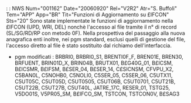  :  : NWS Num="001162" Date="20060920" Rel="V2R2" Atr="S. Buffoli" Tem="APP" App="BR" Tit="Funzioni di Aggiornamento su £IFCON" Sts="20"
Sono state implementate le funzioni di aggiornamento nella £IFCON (UPD, WRI, DEL) nonchè l'accesso
al file tramite il n° di record (SL/SG/RD/RP con metodo 0F).
Nella prospettiva del passaggio alla nuova anagrafica enti inoltre, nei pgm standard, esclusi quelli
di gestione del file, l'accesso diretto al file è stato sostituito dal richiamo dell'interfaccia.

* pgm modificati :  BRBRI0, BRBRI0_S1, BRENTI0F_F, BREN01E, BREN30, BRFUENT, BRIN01D_X, BRIN04B, BRUTX01, B£G40G_01, B£ICSM, B£ICSMR, B£IFSM, B£SER_04, B£SER_14, C£SICNSM, CFVPU_X2, C5BAN0L, C5NOHB0, C5NOLI0, C5SER_05, C5SER_06, C5UTX11, C5UT05C, C5UT05D, C5UT0505, C5UT06B, C5UT0701, C5UT21B, C5UT22B, C5UT27B, C5UT40L, JATRE_17C, RESER_01, TSTG25, V5DO01S, V5PR05_SM, B£IFCO_SM, TSTCON, TSTCON0V, B£SAG3
